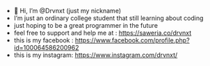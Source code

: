 - 👋 Hi, I’m @Drvnxt (just my nickname)
-  I’m just an ordinary college student that still learning about coding
-  just hoping to be a great programmer in the future
-  feel free to support and help me at : https://saweria.co/drvnxt
-  this is my facebook : https://www.facebook.com/profile.php?id=100064586200962
-  this is my instagram: https://www.instagram.com/drvnxt/

<!---
Drvnxt/Drvnxt is a ✨ special ✨ repository because its `README.md` (this file) appears on your GitHub profile.
You can click the Preview link to take a look at your changes.
--->
